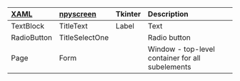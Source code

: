 [ XAML ](https://github.com/jasper-zanjani/CSharp/wiki/XAML)  | [ npyscreen ](https://github.com/jasper-zanjani/Python/wiki/npyscreen) | Tkinter | Description
:--   | :---      | :--- | :---
TextBlock | TitleText | Label | Text
RadioButton  | TitleSelectOne | | Radio button
Page      | Form  | | Window - top-level container for all subelements
